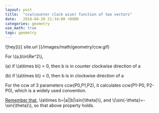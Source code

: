 ```yaml
---
layout: post
title:  "ccw(counter clock wise) function of two vectors"
date:   2018-04-20 21:34:00 +0900
categories: geometry
use_math: true
tags: geometry
---
```


![hey]({{ site.url }}/images/math/geometry/ccw.gif)  

For \\(a,b\in\Re^2\\),

(a) if \\(a\times b\\) > 0, then b is in counter clockwise direction of a

(b) if \\(a\times b\\) < 0, then b is in clockwise direction of a


For the ccw of 3 parameters ccw(P0,P1,P2), it calculates ccw(P1-P0, P2-P0), which is a widely used convention.


<a href="{{site.url}}/analysis/2018/04/03/vector-projection.html#sin_formula" target="_blank">Remember that</a>, \\(a\times b=\|a\|\|b\|\sin{\theta}\\), and \\(\sin{-\theta}=-\sin{\theta}\\), so that above property holds.


